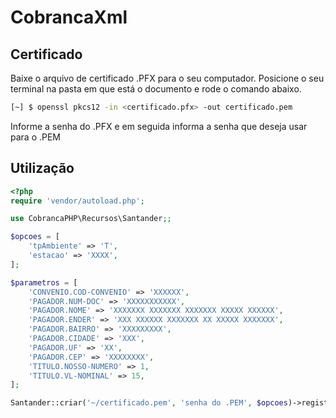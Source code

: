 # CobrancaXml

## Certificado

Baixe o arquivo de certificado .PFX para o seu computador. Posicione o seu terminal na pasta em que está o documento e rode o comando abaixo. 

```bash
[~] $ openssl pkcs12 -in <certificado.pfx> -out certificado.pem
```
Informe a senha do .PFX e em seguida informa a senha que deseja usar para o .PEM


## Utilização 

```php
<?php
require 'vendor/autoload.php';

use CobrancaPHP\Recursos\Santander;;

$opcoes = [
    'tpAmbiente' => 'T',
    'estacao' => 'XXXX',
];

$parametros = [
    'CONVENIO.COD-CONVENIO' => 'XXXXXX',
    'PAGADOR.NUM-DOC' => 'XXXXXXXXXXX',
    'PAGADOR.NOME' => 'XXXXXXX XXXXXXX XXXXXXX XXXXX XXXXXX',
    'PAGADOR.ENDER' => 'XXX XXXXXX XXXXXXX XX XXXXX XXXXXXX',
    'PAGADOR.BAIRRO' => 'XXXXXXXXX',
    'PAGADOR.CIDADE' => 'XXX',
    'PAGADOR.UF' => 'XX',
    'PAGADOR.CEP' => 'XXXXXXXX',
    'TITULO.NOSSO-NUMERO' => 1,
    'TITULO.VL-NOMINAL' => 15,
];

Santander::criar('~/certificado.pem', 'senha do .PEM', $opcoes)->registrar($parametros);
```

